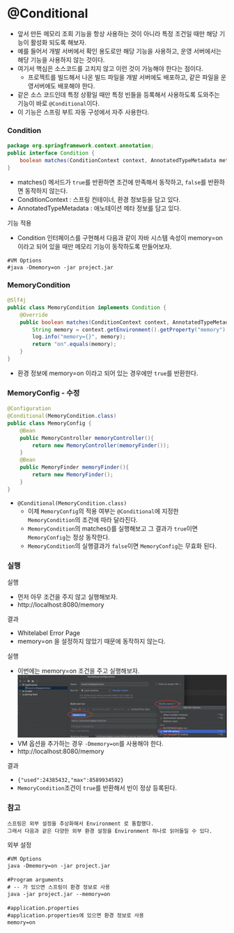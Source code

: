# @Conditional

- 앞서 만든 메모리 조회 기능을 항상 사용하는 것이 아니라 특정 조건일 때만 해당 기능이 활성화 되도록 해보자.
- 예를 들어서 개발 서버에서 확인 용도로만 해당 기능을 사용하고, 운영 서버에서는 해당 기능을 사용하지 않는 것이다.
- 여기서 핵심은 소스코드를 고치지 않고 이런 것이 가능해야 한다는 점이다.
  - 프로젝트를 빌드해서 나온 빌드 파일을 개발 서버에도 배포하고, 같은 파일을 운영서버에도 배포해야 한다.
- 같은 소스 코드인데 특정 상황일 때만 특정 빈들을 등록해서 사용하도록 도와주는 기능이 바로 ```@Conditional```이다.
- 이 기능은 스프링 부트 자동 구성에서 자주 사용한다.

### Condition

```java
package org.springframework.context.annotation;
public interface Condition {
    boolean matches(ConditionContext context, AnnotatedTypeMetadata metadata);
}
```
- matches() 메서드가 ``true``를 반환하면 조건에 만족해서 동작하고, ``false``를 반환하면 동작하지 않는다.
- ConditionContext : 스프링 컨테이너, 환경 정보등을 담고 있다.
- AnnotatedTypeMetadata : 애노테이션 메타 정보를 담고 있다.


기능 적용 
- Condition 인터페이스를 구현해서 다음과 같이 자바 시스템 속성이 memory=on 이라고 되어 있을 때만 메모리 기능이 
동작하도록 만들어보자.
```text
#VM Options
#java -Dmemory=on -jar project.jar
```

### MemoryCondition

```java
@Slf4j
public class MemoryCondition implements Condition {
    @Override
    public boolean matches(ConditionContext context, AnnotatedTypeMetadata metadata) {
        String memory = context.getEnvironment().getProperty("memory");
        log.info("memory={}", memory);
        return "on".equals(memory);
    }
}
```
- 환경 정보에 memory=on 이라고 되어 있는 경우에만 ``true``를 반환한다.

### MemoryConfig - 수정

```java
@Configuration
@Conditional(MemoryCondition.class)
public class MemoryConfig {
    @Bean
    public MemoryController memoryController(){
        return new MemoryController(memoryFinder());
    }
    @Bean
    public MemoryFinder memoryFinder(){
        return new MemoryFinder();
    }
}
```
- ``@Conditional(MemoryCondition.class)``
  - 이제 ``MemoryConfig``의 적용 여부는 ``@Conditional``에 지정한 ``MemoryCondition``의 조건에 따라 달라진다.
  - ``MemoryCondition``의 matches()를 실행해보고 그 결과가 ``true``이면 ``MemoryConfig``는 정상 동작한다.
  - ``MemoryCondition``의 실행결과가 ``false``이면 ``MemoryConfig``는 무효화 된다.

### 실행 

실행
- 먼저 아무 조건을 주지 않고 실행해보자.
- http://localhost:8080/memory

결과 
- Whitelabel Error Page
- memory=on 을 설정하지 않았기 때문에 동작하지 않는다.

실행
- 이번에는 memory=on 조건을 주고 실행해보자.
![1.png](Image%2F1.png)
- VM 옵션을 추가하는 경우 ```-Dmemory=on```를 사용해야 한다.
- http://localhost:8080/memory

결과
- ``{"used":24385432,"max":8589934592}``
- ``MemoryCondition``조건이 ``true``를 반환해서 빈이 정상 등록된다.

### 참고 

```text
스프링은 외부 설정을 추상화해서 Environment 로 통합했다.
그래서 다음과 같은 다양한 외부 환경 설정을 Environment 하나로 읽어들일 수 있다.
```

외부 설정 
```text
#VM Options
java -Dmemory=on -jar project.jar

#Program arguments
# -- 가 있으면 스프링이 환경 정보로 사용
java -jar project.jar --memory=on

#application.properties
#application.properties에 있으면 환경 정보로 사용
memory=on
```
